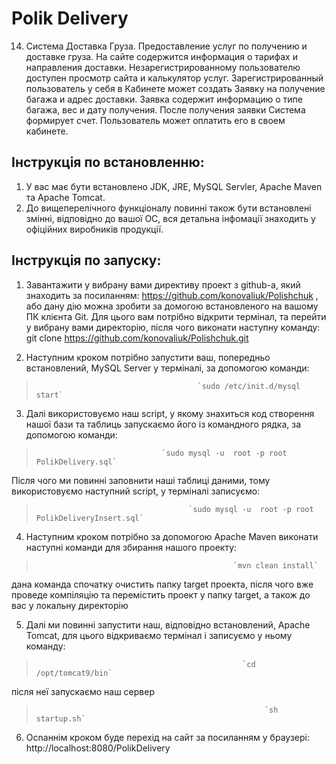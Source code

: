 # Polik Delivery

14. Система Доставка Груза. Предоставление услуг по получению и доставке груза. На сайте содержится информация о тарифах и направления
доставки. Незарегистрированному пользователю доступен просмотр сайта и калькулятор услуг. Зарегистрированный пользователь у себя в Кабинете
может создать Заявку на получение багажа и адрес доставки. Заявка содержит информацию о типе багажа, вес и дату получения. После
получения заявки Система формирует счет. Пользователь может оплатить его в своем кабинете.

Інструкція по встановленню:
------------
1. У вас має бути встановлено JDK, JRE, MySQL Servler, Apache Maven та Apache Tomcat.<br/>
2. До вищеперелічного функціоналу повинні також бути встановлені змінні, відповідно до вашої ОС, вся детальна інфомації знаходить у офіційних виробників продукції.

Інструкція по запуску:
------------
1. Завантажити у вибрану вами директиву проект з github-а, який знаходить за посиланням: https://github.com/konovaliuk/Polishchuk , або дану дію можна зробити за домогою встановленого на вашому ПК клієнта Git. Для цього вам потрібно відкрити термінал, та перейти у вибрану вами директорію, після чого виконати наступну команду:
git clone https://github.com/konovaliuk/Polishchuk.git

2. Наступним кроком потрібно запустити ваш, попередньо встановлений, MySQL Server у терміналі, за допомогою команди: 
>                                         `sudo /etc/init.d/mysql start`
3. Далі використовуємо наш script, у якому знахиться код створення нашої бази та таблиць запускаємо його із командного рядка, за допомогою команди:
>                                 `sudo mysql -u  root -p root PolikDelivery.sql` 
Після чого ми повинні заповнити наші таблиці даними, тому використовуємо наступний script, у терміналі записуємо: 
>	                                    `sudo mysql -u  root -p root PolikDeliveryInsert.sql`
4. Наступним кроком потрібно за допомогою Apache Maven виконати наступні команди для збирання нашого проекту: 
>                                                 `mvn clean install`
дана команда спочатку очистить папку target проекта, після чого вже  проведе компіляцію та перемістить проект у папку target, а також до вас у локальну директорію
>
5. Далі ми повинні запустити наш, відповідно встановлений, Apache Tomcat, для цього відкриваємо термінал і записуємо у ньому команду:  
>                                                   `cd /opt/tomcat9/bin` 
після неї запускаємо наш сервер 
>	                                                     `sh startup.sh`
6. Осnаннім кроком буде перехід на сайт за посиланням у браузері: http://localhost:8080/PolikDelivery

